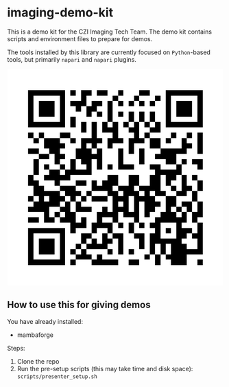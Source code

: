 # imaging-demo-kit

This is a demo kit for the CZI Imaging Tech Team. The demo kit
contains scripts and environment files to prepare for demos.

The tools installed by this library are currently focused on
`Python`-based tools, but primarily `napari`
and `napari` plugins.

![](./resources/qrcode_imagingdemokit_repo.png)

## How to use this for giving demos

You have already installed:

- mambaforge

Steps:

1. Clone the repo
2. Run the pre-setup scripts (this may take time and disk space): `scripts/presenter_setup.sh`

